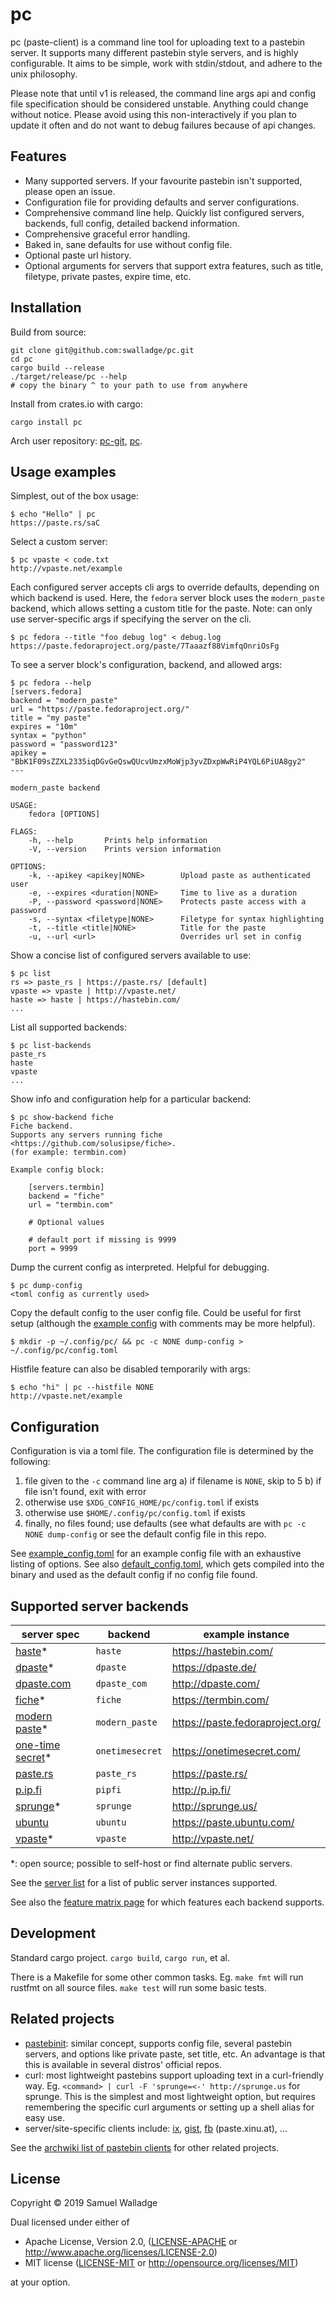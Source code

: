 # pc

pc (paste-client) is a command line tool for uploading text to a pastebin
server. It supports many different pastebin style servers, and is highly
configurable.  It aims to be simple, work with stdin/stdout, and adhere to the
unix philosophy.

Please note that until v1 is released, the command line args api and config
file specification should be considered unstable. Anything could change without
notice. Please avoid using this non-interactively if you plan to update it
often and do not want to debug failures because of api changes.

## Features

- Many supported servers. If your favourite pastebin isn't supported, please
  open an issue.
- Configuration file for providing defaults and server configurations.
- Comprehensive command line help. Quickly list configured servers, backends,
  full config, detailed backend information.
- Comprehensive graceful error handling.
- Baked in, sane defaults for use without config file.
- Optional paste url history.
- Optional arguments for servers that support extra features, such as title,
  filetype, private pastes, expire time, etc.


## Installation

Build from source:

```
git clone git@github.com:swalladge/pc.git
cd pc
cargo build --release
./target/release/pc --help
# copy the binary ^ to your path to use from anywhere
```

Install from crates.io with cargo:

```
cargo install pc
```

Arch user repository: [pc-git](https://aur.archlinux.org/packages/pc-git/),
[pc](https://aur.archlinux.org/packages/pc/).


## Usage examples

Simplest, out of the box usage:

```
$ echo "Hello" | pc
https://paste.rs/saC
```

Select a custom server:

```
$ pc vpaste < code.txt
http://vpaste.net/example
```

Each configured server accepts cli args to override defaults, depending on
which backend is used. Here, the `fedora` server block uses the `modern_paste`
backend, which allows setting a custom title for the paste.
Note: can only use server-specific args if specifying the server on the cli.

```
$ pc fedora --title "foo debug log" < debug.log
https://paste.fedoraproject.org/paste/7Taaazf88VimfqOnriOsFg
```

To see a server block's configuration, backend, and allowed args:

```
$ pc fedora --help
[servers.fedora]
backend = "modern_paste"
url = "https://paste.fedoraproject.org/"
title = "my paste"
expires = "10m"
syntax = "python"
password = "password123"
apikey = "BbK1F09sZZXL2335iqDGvGeQswQUcvUmzxMoWjp3yvZDxpWwRiP4YQL6PiUA8gy2"
---

modern_paste backend

USAGE:
    fedora [OPTIONS]

FLAGS:
    -h, --help       Prints help information
    -V, --version    Prints version information

OPTIONS:
    -k, --apikey <apikey|NONE>        Upload paste as authenticated user
    -e, --expires <duration|NONE>     Time to live as a duration
    -P, --password <password|NONE>    Protects paste access with a password
    -s, --syntax <filetype|NONE>      Filetype for syntax highlighting
    -t, --title <title|NONE>          Title for the paste
    -u, --url <url>                   Overrides url set in config
```

Show a concise list of configured servers available to use:

```
$ pc list
rs => paste_rs | https://paste.rs/ [default]
vpaste => vpaste | http://vpaste.net/
haste => haste | https://hastebin.com/
...
```

List all supported backends:

```
$ pc list-backends
paste_rs
haste
vpaste
...
```

Show info and configuration help for a particular backend:

```
$ pc show-backend fiche
Fiche backend.
Supports any servers running fiche <https://github.com/solusipse/fiche>.
(for example: termbin.com)

Example config block:

    [servers.termbin]
    backend = "fiche"
    url = "termbin.com"

    # Optional values

    # default port if missing is 9999
    port = 9999

```

Dump the current config as interpreted. Helpful for debugging.

```
$ pc dump-config
<toml config as currently used>
```

Copy the default config to the user config file. Could be useful for first
setup (although the [example config](./example_config.toml) with comments may
be more helpful).

```
$ mkdir -p ~/.config/pc/ && pc -c NONE dump-config > ~/.config/pc/config.toml
```

Histfile feature can also be disabled temporarily with args:

```
$ echo "hi" | pc --histfile NONE
http://vpaste.net/example
```


## Configuration

Configuration is via a toml file. The configuration file is determined by the
following:

1. file given to the `-c` command line arg
  a) if filename is `NONE`, skip to 5
  b) if file isn't found, exit with error
2. otherwise use `$XDG_CONFIG_HOME/pc/config.toml` if exists
3. otherwise use `$HOME/.config/pc/config.toml` if exists
5. finally, no files found; use defaults (see what defaults
   are with `pc -c NONE dump-config` or see the default config file in this
   repo.

See [example_config.toml](./example_config.toml) for an example config file
with an exhaustive listing of options.  See also
[default_config.toml](./default_config.toml), which gets compiled into the
binary and used as the default config if no config file found.


## Supported server backends

| server spec                                                         | backend         | example instance                 |
| ------                                                              | -------         | ---------------                  |
| [haste](https://github.com/seejohnrun/haste-server)\*               | `haste`         | https://hastebin.com/            |
| [dpaste](https://github.com/bartTC/dpaste)\*                        | `dpaste`        | https://dpaste.de/               |
| [dpaste.com](http://dpaste.com/api/v2/)                             | `dpaste_com`    | http://dpaste.com/               |
| [fiche](https://github.com/solusipse/fiche)\*                       | `fiche`         | https://termbin.com/             |
| [modern paste](https://github.com/LINKIWI/modern-paste)\*           | `modern_paste`  | https://paste.fedoraproject.org/ |
| [one-time secret](https://github.com/onetimesecret/onetimesecret)\* | `onetimesecret` | https://onetimesecret.com/       |
| [paste.rs](https://paste.rs/web)                                    | `paste_rs`      | https://paste.rs/                |
| [p.ip.fi](http://p.ip.fi/)                                          | `pipfi`         | http://p.ip.fi/                  |
| [sprunge](https://github.com/rupa/sprunge)\*                        | `sprunge`       | http://sprunge.us/               |
| [ubuntu](https://paste.ubuntu.com/)                                 | `ubuntu`        | https://paste.ubuntu.com/        |
| [vpaste](http://pileus.org/tools/vpaste)\*                          | `vpaste`        | http://vpaste.net/               |

\*: open source; possible to self-host or find alternate public servers.

See the [server list](docs/server-list.md) for a list of public server instances supported.

See also the [feature matrix page](docs/feature-matrix.md) for which features
each backend supports.


## Development

Standard cargo project. `cargo build`, `cargo run`, et al.

There is a Makefile for some other common tasks. Eg. `make fmt` will run
rustfmt on all source files. `make test` will run some basic tests.


## Related projects

- [pastebinit](https://launchpad.net/pastebinit): similar concept, supports
  config file, several pastebin servers, and options like private paste, set
  title, etc. An advantage is that this is available in several distros'
  official repos.
- curl: most lightweight pastebins support uploading text in a curl-friendly
  way. Eg. `<command> | curl -F 'sprunge=<-' http://sprunge.us` for sprunge.
  This is the simplest and most lightweight option, but requires remembering
  the specific curl arguments or setting up a shell alias for easy use.
- server/site-specific clients include: [ix](http://ix.io/client),
  [gist](https://github.com/defunkt/gist),
  [fb](https://git.server-speed.net/users/flo/fb/) (paste.xinu.at), ...

See the [archwiki list of pastebin clients](https://wiki.archlinux.org/index.php/List_of_applications/Internet#Pastebin_clients) for other related projects.


## License

Copyright © 2019 Samuel Walladge

Dual licensed under either of

* Apache License, Version 2.0, ([LICENSE-APACHE](LICENSE-APACHE) or http://www.apache.org/licenses/LICENSE-2.0)
* MIT license ([LICENSE-MIT](LICENSE-MIT) or http://opensource.org/licenses/MIT)

at your option.
